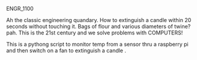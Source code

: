 ENGR_1100

Ah the classic engineering quandary. How to extinguish a candle within 20 seconds without touching it. 
Bags of flour and various diameters of twine? pah. 
This is the 21st century and we solve problems with COMPUTERS! 

This is a pythong script to monitor temp from a sensor thru a raspberry pi and then switch on a fan to extinguish a candle .

